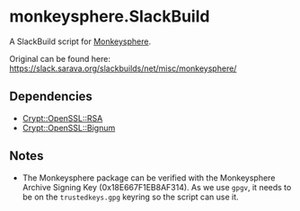 monkeysphere.SlackBuild
=======================

A SlackBuild script for [Monkeysphere](http://web.monkeysphere.info/).

Original can be found here: https://slack.sarava.org/slackbuilds/net/misc/monkeysphere/

Dependencies
------------

* [Crypt::OpenSSL::RSA](http://slackbuilds.org/repository/14.1/perl/perl-Crypt-OpenSSL-RSA/)
* [Crypt::OpenSSL::Bignum](http://slackbuilds.org/repository/14.1/perl/perl-Crypt-OpenSSL-Bignum/)

Notes
-----

* The Monkeysphere package can be verified with the Monkeysphere Archive Signing Key (0x18E667F1EB8AF314). As we use `gpgv`, it needs to be on the `trustedkeys.gpg` keyring so the script can use it.
